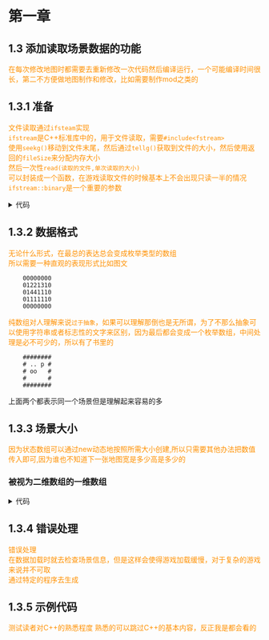 <style>
   
    .tip{
        color:#ff9000
    }

    .understanding{
        color:#84C9EF      
    }
    .default{
        color:#88ACBC 
    }

</style>

# 第一章

## 1.3 添加读取场景数据的功能
<font class="tip">在每次修改地图时都需要去重新修改一次代码然后编译运行，一个可能编译时间很长，第二不方便做地图制作和修改，比如需要制作mod之类的</font>

## 1.3.1 准备
<font class="tip">文件读取通过`ifsteam`实现</font>\
<font class="tip">`ifstream`是C++标准库中的，用于文件读取，需要`#include<fstream>`</font>\
<font class="tip">使用`seekg()`移动到文件末尾，然后通过`tellg()`获取到文件的大小，然后使用返回的`fileSize`来分配内存大小</font>\
<font class="tip">然后一次性`read(读取的文件,单次读取的大小)`</font>\
<font class="tip">可以封装成一个函数，在游戏读取文件的时候基本上不会出现只读一半的情况</font>\
<font class="tip">`ifstream::binary`是一个重要的参数</font>


<details>
<summary>代码</summary>

```c++
    #include <iostream>
    #include<fstream>

    using namespace std;

    int main()
    {
        ifstream inputFile("stageData.txt", ifstream::binary);
        inputFile.seekg(0, ifstream::end);
        int fileSize = static_cast<int>(inputFile.tellg());
        inputFile.seekg(0, ifstream::beg);

        char* fileImage = new char[fileSize];
        inputFile.read(fileImage, fileSize);
        cout.write(fileImage, fileSize);
    }

```

</details>

## 1.3.2 数据格式

<font class="tip">无论什么形式，在最总的表达总会变成枚举类型的数组</font>\
<font class="tip">所以需要一种直观的表现形式比如图文</font>
```
    00000000
    01221310
    01441110
    01111110
    00000000
```

<font class="tip">纯数组对人理解来说`过于抽象`，如果可以理解那倒也是无所谓，为了不那么抽象可以使用字符串或者标志性的文字来区别，因为最后都会变成一个枚举数组，中间处理是必不可少的，所以有了书里的</font>

```
    ########
    # .. p #
    # oo   #
    #      #
    ########
```

上面两个都表示同一个场景但是理解起来容易的多

## 1.3.3 场景大小

<font class="tip">因为状态数组可以通过new动态地按照所需大小创建,所以只需要其他办法把数值传入即可,因为谁也不知道下一张地图宽是多少高是多少的</font>

### 被视为二维数组的一维数组


<details>
<summary>代码</summary>

```C++

    #include<fstream>

    class IntArray2D {
    private:
        const int memberWidthSize = 0;
        const int memberHeightSize = 0;
        int* member2DArray;
    public:
        // 对象被创建时
        IntArray2D(int width, int height) :member2DArray(0), memberWidthSize(width), memberHeightSize(height)
        {
            member2DArray = new int[memberWidthSize * memberHeightSize];
        }
        // 对象被销毁时
        ~IntArray2D()
        {
            delete[]member2DArray;
            member2DArray = 0;
        }
        int& operator() (int x, int y)
        {
            return member2DArray[y * memberWidthSize + x];
        }
        const int& operator()(int x, int y)const
        {
            return member2DArray[y * memberWidthSize + x];
        }

    };

```

</details>

## 1.3.4 错误处理
<font class="tip">错误处理</font>\
<font class="tip">在数据加载时就去检查场景信息，但是这样会使得游戏加载缓慢，对于复杂的游戏来说并不可取</font>\
<font class="tip">通过特定的程序去生成</font>

## 1.3.5 示例代码
<font class="tip">测试读者对C++的熟悉程度</font>
<font class="tip">熟悉的可以跳过C++的基本内容，反正我是都会看的</font>